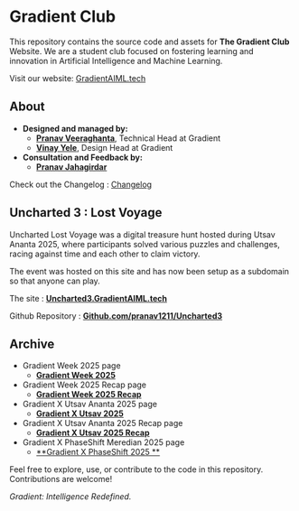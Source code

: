 # Gradient Club

This repository contains the source code and assets for **The Gradient Club** Website. We are a student club focused on fostering learning and innovation in Artificial Intelligence and Machine Learning.

Visit our website: [GradientAIML.tech](https://GradientAIML.tech)

## About
- **Designed and managed by:**
  - [**Pranav Veeraghanta**](https://beyondmebtw.com), Technical Head at Gradient
  - [**Vinay Yele**](https://vinayyele.live), Design Head at Gradient
- **Consultation and Feedback by:**
  - [**Pranav Jahagirdar**](https://github.com/pranavjah)

Check out the Changelog : [Changelog](https://github.com/pranav1211/Gradient-Website/blob/main/Changelog.md)

## Uncharted 3 : Lost Voyage
  Uncharted Lost Voyage was a digital treasure hunt hosted during Utsav Ananta 2025, where participants solved various puzzles and challenges, racing against time and each other to claim victory.

  The event was hosted on this site and has now been setup as a subdomain so that anyone can play.

  The site : [**Uncharted3.GradientAIML.tech**](Uncharted3.gradientaiml.tech)

  Github Repository : [**Github.com/pranav1211/Uncharted3**](Github.com/pranav1211/uncharted3)

## Archive
- Gradient Week 2025 page
  - [**Gradient Week 2025**](https://gradientaiml.tech/gw25)
- Gradient Week 2025 Recap page
  - [**Gradient Week 2025 Recap**](https://gradientaiml.tech/gw25recap)
- Gradient X Utsav Ananta 2025 page
  - [**Gradient X Utsav 2025**](https://gradientaiml.tech/utsav25)
- Gradient X Utsav Ananta 2025 Recap page
  - [**Gradient X Utsav 2025 Recap**](https://gradientaiml.tech/utsav25recap)
- Gradient X PhaseShift Meredian 2025 page
  - [**Gradient X PhaseShift 2025 **](https://gradientaiml.tech/ps25)

Feel free to explore, use, or contribute to the code in this repository. Contributions are welcome!

_Gradient: Intelligence Redefined._
